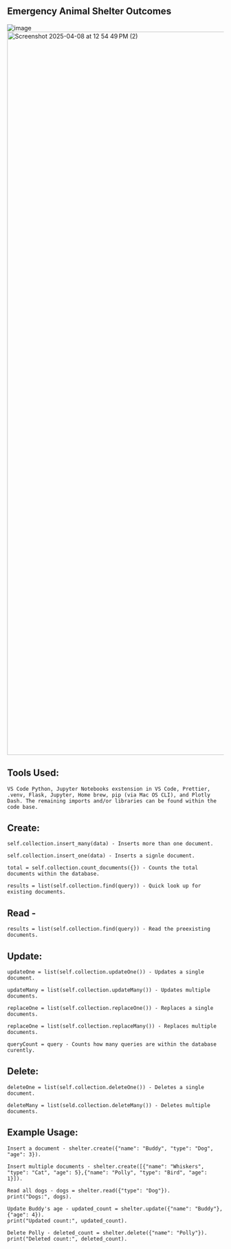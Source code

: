 ## Emergency Animal Shelter Outcomes
![image](https://github.com/user-attachments/assets/daa53517-35dc-4138-834a-cc66f49a0d2a)
<img width="1680" alt="Screenshot 2025-04-08 at 12 54 49 PM (2)" src="https://github.com/user-attachments/assets/98253f05-3fad-49ff-ba9a-105dcbe2e419" />



## Tools Used:
    VS Code Python, Jupyter Notebooks exstension in VS Code, Prettier, .venv, Flask, Jupyter, Home brew, pip (via Mac OS CLI), and Plotly Dash. The remaining imports and/or libraries can be found within the code base.

## Create:
    self.collection.insert_many(data) - Inserts more than one document.
    
    self.collection.insert_one(data) - Inserts a signle document.
    
    total = self.collection.count_documents({}) - Counts the total documents within the database.
    
    results = list(self.collection.find(query)) - Quick look up for existing documents.
    
## Read -
    results = list(self.collection.find(query)) - Read the preexisting documents.

## Update:
    updateOne = list(self.collection.updateOne()) - Updates a single document.
    
    updateMany = list(self.collection.updateMany()) - Updates multiple documents.
    
    replaceOne = list(self.collection.replaceOne()) - Replaces a single documents.
    
    replaceOne = list(self.collection.replaceMany()) - Replaces multiple documents. 
    
    queryCount = query - Counts how many queries are within the database curently.

## Delete:
    deleteOne = list(self.collection.deleteOne()) - Deletes a single document.
    
    deleteMany = list(seld.collection.deleteMany()) - Deletes multiple documents.
    
## Example Usage:
    Insert a document - shelter.create({"name": "Buddy", "type": "Dog", "age": 3}).
    
    Insert multiple documents - shelter.create([{"name": "Whiskers", "type": "Cat", "age": 5},{"name": "Polly", "type": "Bird", "age": 1}]).
    
    Read all dogs - dogs = shelter.read({"type": "Dog"}).
    print("Dogs:", dogs).

    Update Buddy's age - updated_count = shelter.update({"name": "Buddy"}, {"age": 4}).
    print("Updated count:", updated_count).

    Delete Polly - deleted_count = shelter.delete({"name": "Polly"}).
    print("Deleted count:", deleted_count).
    


